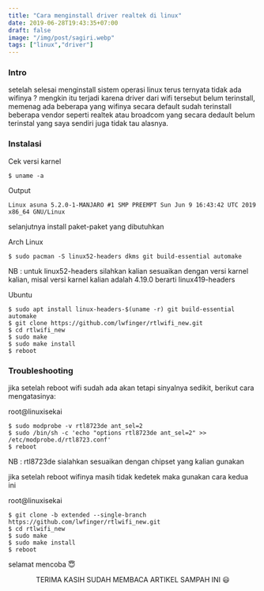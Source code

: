 ```yaml
---
title: "Cara menginstall driver realtek di linux"
date: 2019-06-28T19:43:35+07:00
draft: false
image: "/img/post/sagiri.webp"
tags: ["linux","driver"]
---
```

### Intro
setelah selesai menginstall sistem operasi linux terus ternyata tidak ada wifinya ? mengkin itu terjadi karena driver dari wifi tersebut belum terinstall, memenag ada beberapa yang wifinya secara default sudah terinstall beberapa vendor seperti realtek atau broadcom yang secara dedault belum terinstal yang saya sendiri juga tidak tau alasnya.

### Instalasi

<div class="message-header">Cek versi karnel</div>

    $ uname -a

<div class="message-header">Output</div>

    Linux asuna 5.2.0-1-MANJARO #1 SMP PREEMPT Sun Jun 9 16:43:42 UTC 2019 x86_64 GNU/Linux

selanjutnya install paket-paket yang dibutuhkan

<div class="message-header">Arch Linux</div>

    $ sudo pacman -S linux52-headers dkms git build-essential automake

NB : untuk linux52-headers silahkan kalian sesuaikan dengan versi karnel kalian, misal versi karnel kalian adalah 4.19.0 berarti linux419-headers


<div class="message-header">Ubuntu</div>

    $ sudo apt install linux-headers-$(uname -r) git build-essential automake
    $ git clone https://github.com/lwfinger/rtlwifi_new.git
    $ cd rtlwifi_new
    $ sudo make
    $ sudo make install
    $ reboot
    
### Troubleshooting

jika setelah reboot wifi sudah ada akan tetapi sinyalnya sedikit, berikut cara mengatasinya:

<div class="message-header">root@linuxisekai</div>

    $ sudo modprobe -v rtl8723de ant_sel=2
    $ sudo /bin/sh -c 'echo "options rtl8723de ant_sel=2" >> /etc/modprobe.d/rtl8723.conf'
    $ reboot

NB : rtl8723de sialahkan sesuaikan dengan chipset yang kalian gunakan

jika setelah reboot wifinya masih tidak kedetek maka gunakan cara kedua ini

<div class="message-header">root@linuxisekai</div>

    $ git clone -b extended --single-branch https://github.com/lwfinger/rtlwifi_new.git
    $ cd rtlwifi_new
    $ sudo make
    $ sudo make install
    $ reboot
    
selamat mencoba 😇


<center>
TERIMA KASIH SUDAH MEMBACA ARTIKEL SAMPAH INI 😃
</center>

